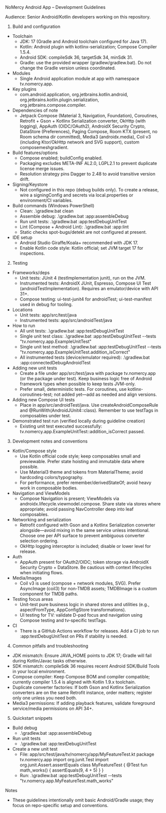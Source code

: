 NoMercy Android App – Development Guidelines

Audience: Senior Android/Kotlin developers working on this repository.

1. Build and configuration
- Toolchain
  - JDK: 17 (Gradle and Android toolchain configured for Java 17).
  - Kotlin: Android plugin with kotlinx-serialization; Compose Compiler 1.5.4.
  - Android SDK: compileSdk 36, targetSdk 34, minSdk 31.
  - Gradle: use the provided wrapper (gradlew/gradlew.bat). Do not change the Gradle version unless coordinated.
- Modules
  - Single Android application module at app with namespace tv.nomercy.app.
- Key plugins
  - com.android.application, org.jetbrains.kotlin.android, org.jetbrains.kotlin.plugin.serialization, org.jetbrains.compose.compiler.
- Dependencies of note
  - Jetpack Compose (Material 3, Navigation, Foundation), Coroutines, Retrofit + Gson + Kotlinx Serialization converter, OkHttp (with logging), AppAuth (OIDC/OAuth2), AndroidX Security Crypto, DataStore (Preferences), Paging Compose, Room KTX (present, no Room schema dir committed), Media3 (androidx.media), Coil v3 (including Ktor/OkHttp network and SVG support), custom composemeshgradient.
- Build features/options
  - Compose enabled; buildConfig enabled.
  - Packaging excludes META-INF AL2.0, LGPL2.1 to prevent duplicate license merge issues.
  - Resolution strategy pins Dagger to 2.48 to avoid transitive version drift.
- Signing/Keystore
  - Not configured in this repo (debug builds only). To create a release, wire a signingConfig and secrets via local.properties or environment/CI variables.
- Build commands (Windows PowerShell)
  - Clean: .\gradlew.bat clean
  - Assemble debug: .\gradlew.bat :app:assembleDebug
  - Run unit tests: .\gradlew.bat :app:testDebugUnitTest
  - Lint (Compose + Android Lint): .\gradlew.bat :app:lint
  - Static checks spot-bugs/detekt are not configured at present.
- IDE setup
  - Android Studio Giraffe/Koala+ recommended with JDK 17.
  - Enable Kotlin code style: Kotlin official; set JVM target 17 for inspections.

2. Testing
- Frameworks/deps
  - Unit tests: JUnit 4 (testImplementation junit), run on the JVM.
  - Instrumented tests: AndroidX JUnit, Espresso, Compose UI Test (androidTestImplementation). Requires an emulator/device with API 31+.
  - Compose testing: ui-test-junit4 for androidTest; ui-test-manifest used in debug for tooling.
- Locations
  - Unit tests: app/src/test/java
  - Instrumented tests: app/src/androidTest/java
- How to run
  - All unit tests: .\gradlew.bat :app:testDebugUnitTest
  - Single unit test class: .\gradlew.bat :app:testDebugUnitTest --tests "tv.nomercy.app.ExampleUnitTest"
  - Single unit test method: .\gradlew.bat :app:testDebugUnitTest --tests "tv.nomercy.app.ExampleUnitTest.addition_isCorrect"
  - All instrumented tests (device/emulator required): .\gradlew.bat :app:connectedDebugAndroidTest
- Adding new unit tests
  - Create a file under app/src/test/java with package tv.nomercy.app (or the package under test). Keep business logic free of Android framework types when possible to keep tests JVM-only.
  - Prefer small, deterministic tests. For coroutines, use kotlinx-coroutines-test; not added yet—add as needed and align versions.
- Adding new Compose UI tests
  - Place in app/src/androidTest/java. Use createAndroidComposeRule and @RunWith(AndroidJUnit4::class). Remember to use testTags in composables under test.
- Demonstrated test run (verified locally during guideline creation)
  - Existing unit test executed successfully: tv.nomercy.app.ExampleUnitTest::addition_isCorrect passed.

3. Development notes and conventions
- Kotlin/Compose style
  - Use Kotlin official code style; keep composables small and previewable. Prefer state hoisting and immutable data where possible.
  - Use Material3 theme and tokens from MaterialTheme; avoid hardcoding colors/typography.
  - For performance, prefer remember/derivedStateOf; avoid heavy work in composable bodies.
- Navigation and ViewModels
  - Compose Navigation is present; ViewModels via androidx.lifecycle.viewmodel.compose. Share state via stores where appropriate; avoid passing NavController deep into leaf composables.
- Networking and serialization
  - Retrofit configured with Gson and a Kotlinx Serialization converter alongside—avoid mixing in the same service unless intentional. Choose one per API surface to prevent ambiguous converter selection ordering.
  - OkHttp logging interceptor is included; disable or lower level for release.
- Auth
  - AppAuth present for OAuth2/OIDC; token storage via AndroidX Security Crypto + DataStore. Be cautious with context lifecycles when initiating flows.
- Media/Images
  - Coil v3 is used (compose + network modules, SVG). Prefer AsyncImage (coil3) for non-TMDB assets; TMDBImage is a custom component for TMDB paths.
- Testing focus areas
  - Unit-test pure business logic in shared stores and utilities (e.g., aspectFromType, AppConfigStore transformations).
  - UI testing for TV: validate D-pad focus and navigation using Compose testing and tv-specific testTags.
- CI
  - There is a GitHub Actions workflow for releases. Add a CI job to run :app:testDebugUnitTest on PRs if stability is needed.

4. Common pitfalls and troubleshooting
- JDK mismatch: Ensure JAVA_HOME points to JDK 17; Gradle will fail during Kotlin/Javac tasks otherwise.
- SDK mismatch: compileSdk 36 requires recent Android SDK/Build Tools in your local environment.
- Compose compiler: Keep Compose BOM and compiler compatible; currently compiler 1.5.4 is aligned with Kotlin 1.9.x toolchain.
- Duplicate converter factories: If both Gson and Kotlinx Serialization converters are on the same Retrofit instance, order matters; register only one unless you need both.
- Media3 permissions: If adding playback features, validate foreground service/media permissions on API 34+.

5. Quickstart snippets
- Build debug
  - .\gradlew.bat :app:assembleDebug
- Run unit tests
  - .\gradlew.bat :app:testDebugUnitTest
- Create a new unit test
  - File: app/src/test/java/tv/nomercy/app/MyFeatureTest.kt
    package tv.nomercy.app
    import org.junit.Test
    import org.junit.Assert.assertEquals
    class MyFeatureTest {
        @Test fun math_works() { assertEquals(9, 4 + 5) }
    }
  - Run: .\gradlew.bat :app:testDebugUnitTest --tests "tv.nomercy.app.MyFeatureTest.math_works"

Notes
- These guidelines intentionally omit basic Android/Gradle usage; they focus on repo-specific setup and conventions.
